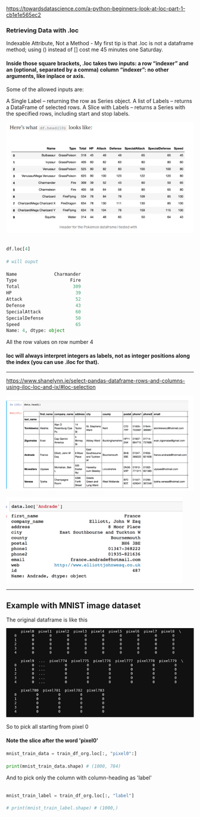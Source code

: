 https://towardsdatascience.com/a-python-beginners-look-at-loc-part-1-cb1e1e565ec2

### Retrieving Data with .loc

Indexable Attribute, Not a Method - My first tip is that .loc is not a dataframe method; using () instead of [] cost me 45 minutes one Saturday.

#### Inside those square brackets, .loc takes two inputs: a row “indexer” and an (optional, separated by a comma) column “indexer”: no other arguments, like inplace or axis.

Some of the allowed inputs are:

A Single Label – returning the row as Series object.
A list of Labels – returns a DataFrame of selected rows.
A Slice with Labels – returns a Series with the specified rows, including start and stop labels.

![](assets/2020-12-16-22-10-06.png)

```python

df.loc[4]

# will ouput

Name              Charmander
Type                    Fire
Total                    309
HP                        39
Attack                    52
Defense                   43
SpecialAttack             60
SpecialDefense            50
Speed                     65
Name: 4, dtype: object

```

All the row values on row number 4

#### loc will always interpret integers as labels, not as integer positions along the index (you can use .iloc for that).

---

https://www.shanelynn.ie/select-pandas-dataframe-rows-and-columns-using-iloc-loc-and-ix/#loc-selection

![](assets/2020-12-16-22-13-01.png)

![](assets/2020-12-16-22-13-13.png)

---

## Example with MNIST image dataset

The original dataframe is like this

![](assets/2020-12-16-22-19-49.png)

So to pick all starting from pixel 0

#### Note the slice after the word 'pixel0'

```python
mnist_train_data = train_df_org.loc[:, "pixel0":]

print(mnist_train_data.shape) # (1000, 784)
```

And to pick only the column with column-heading as 'label'

```python

mnist_train_label = train_df_org.loc[:, "label"]

# print(mnist_train_label.shape) # (1000,)

```
